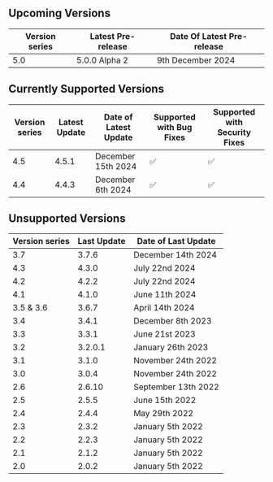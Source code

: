 ## Upcoming Versions

| Version series | Latest Pre-release | Date Of Latest Pre-release |
|-|-|-|
| 5.0 | 5.0.0 Alpha 2 | 9th December 2024 |

## Currently Supported Versions

| Version series | Latest Update | Date of Latest Update | Supported with Bug Fixes | Supported with Security Fixes |
|-|-|-|-|-|
| 4.5 | 4.5.1 | December 15th 2024 | :white_check_mark: | :white_check_mark: | 
| 4.4 | 4.4.3 | December 6th 2024 | :white_check_mark: | :white_check_mark: | 

## Unsupported Versions

| Version series | Last Update | Date of Last Update |
|-|-|-|
| 3.7 | 3.7.6 | December 14th 2024 |
| 4.3 | 4.3.0 | July 22nd 2024 |
| 4.2 | 4.2.2 | July 22nd 2024 |
| 4.1 | 4.1.0 | June 11th 2024 |
| 3.5 & 3.6 | 3.6.7 | April 14th 2024 |
| 3.4 | 3.4.1 | December 8th 2023 |
| 3.3 | 3.3.1 | June 21st 2023 |
| 3.2 | 3.2.0.1 | January 26th 2023 |
| 3.1 | 3.1.0 | November 24th 2022 |
| 3.0 | 3.0.4 | November 24th 2022 |
| 2.6 | 2.6.10 | September 13th 2022 |
| 2.5 | 2.5.5 | June 15th 2022 |
| 2.4 | 2.4.4 | May 29th 2022 | 
| 2.3 | 2.3.2 | January 5th 2022 |
| 2.2 | 2.2.3 | January 5th 2022 | 
| 2.1 | 2.1.2 | January 5th 2022 |
| 2.0 | 2.0.2 | January 5th 2022 |
